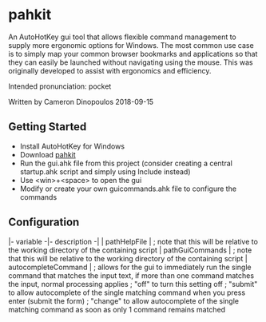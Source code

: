 # pahkit
An AutoHotKey gui tool that allows flexible command management to supply more ergonomic options for Windows.
The most common use case is to simply map your common browser bookmarks and applications so that they can easily be launched without navigating using the mouse.
This was originally developed to assist with ergonomics and efficiency.

Intended pronunciation: pocket

Written by Cameron Dinopoulos
2018-09-15

## Getting Started
- Install AutoHotKey for Windows
- Download [pahkit](https://github.com/tungstn/pahkit)
- Run the gui.ahk file from this project (consider creating a central startup.ahk script and simply using Include instead)
- Use \<win\>+\<space\> to open the gui
- Modify or create your own guicommands.ahk file to configure the commands


## Configuration
|- variable -|- description -|
| pathHelpFile | ; note that this will be relative to the working directory of the containing script
| pathGuiCommands | ; note that this will be relative to the working directory of the containing script
| autocompleteCommand | ; allows for the gui to immediately run the single command that matches the input text, if more than one command matches the input, normal processing applies
		; "off" 	to turn this setting off
		; "submit" 	to allow autocomplete of the single matching command when you press enter (submit the form)
		; "change" 	to allow autocomplete of the single matching command as soon as only 1 command remains matched
